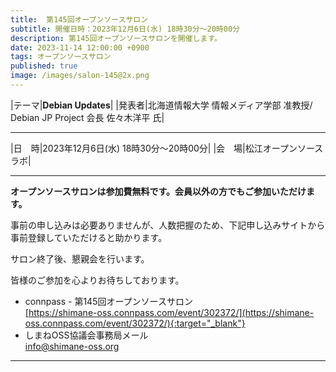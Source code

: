 ```yaml
---
title:  第145回オープンソースサロン
subtitle: 開催日時：2023年12月6日(水) 18時30分～20時00分 
description: 第145回オープンソースサロンを開催します。
date: 2023-11-14 12:00:00 +0900
tags: オープンソースサロン
published: true
image: /images/salon-145@2x.png
---
```


|<nobr>テーマ</nobr>|__Debian Updates__|
|<nobr>発表者</nobr>|北海道情報大学 情報メディア学部 准教授/ Debian JP Project 会長 佐々木洋平 氏|

---

|<nobr>日　時</nobr>|2023年12月6日(水) 18時30分～20時00分|
|<nobr>会　場</nobr>|松江オープンソースラボ|

---

__オープンソースサロンは参加費無料です。会員以外の方でもご参加いただけます。__  

事前の申し込みは必要ありませんが、人数把握のため、下記申し込みサイトから事前登録していただけると助かります。  

サロン終了後、懇親会を行います。

皆様のご参加を心よりお待ちしております。  

- connpass - 第145回オープンソースサロン  
[https://shimane-oss.connpass.com/event/302372/](https://shimane-oss.connpass.com/event/302372/){:target="_blank"}  
- しまねOSS協議会事務局メール  
[info@shimane-oss.org](mailto:info@shimane-oss.org)  

---
